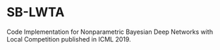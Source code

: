 # SB-LWTA
Code Implementation for Nonparametric Bayesian Deep Networks with Local Competition published in ICML 2019.

